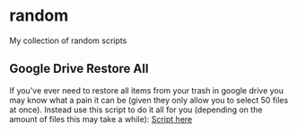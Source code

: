 # random
My collection of random scripts

## Google Drive Restore All

If you've ever need to restore all items from your trash in google drive you may know what a pain it can be (given they only allow you to select 50 files at once). Instead use this script to do it all for you (depending on the amount of files this may take a while): [Script here](./scripts/restore-all.gs) 
